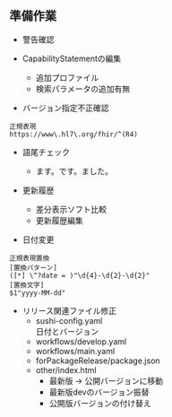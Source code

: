 ## 準備作業

* 警告確認

* CapabilityStatementの編集
  * 追加プロファイル
  * 検索パラメータの追加有無

* バージョン指定不正確認
```
正規表現
https://www\.hl7\.org/fhir/^(R4)
```

* 語尾チェック
  * ます。です。ました。

* 更新履歴
  * 差分表示ソフト比較
  * 更新履歴編集

* 日付変更
```
正規表現置換
[置換パターン]
([*] \^?date = )"\d{4}-\d{2}-\d{2}"
[置換文字]
$1"yyyy-MM-dd"
```

* リリース関連ファイル修正
  * sushi-config.yaml  
  日付とバージョン
  * workflows/develop.yaml
  * workflows/main.yaml
  * forPackageRelease/package.json
  * other/index.html
    * 最新版 → 公開バージョンに移動
    * 最新版devのバージョン振替
    * 公開版バージョンの付け替え
